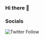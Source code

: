 ### Hi there 👋

### Socials

<img alt="Twitter Follow" src="https://img.shields.io/twitter/follow/OlakunleKevin?style=for-the-badge">
